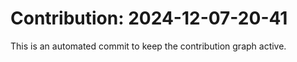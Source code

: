 # Contribution: 2024-12-07-20-41
This is an automated commit to keep the contribution graph active.
